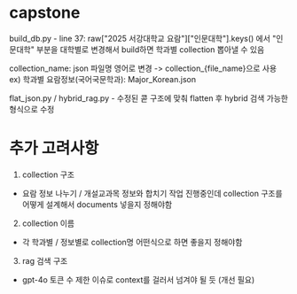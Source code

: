 # capstone
build_db.py - line 37: raw["2025 서강대학교 요람"]["인문대학"].keys() 에서 "인문대학" 부분을 대학별로 변경해서 build하면 학과별 collection 뽑아낼 수 있음

collection_name: json 파일명 영어로 변경 -> collection_{file_name}으로 사용
ex) 학과별 요람정보(국어국문학과): Major_Korean.json

flat_json.py / hybrid_rag.py - 수정된 콛 구조에 맞춰 flatten 후 hybrid 검색 가능한 형식으로 수정

# 추가 고려사항
1. collection 구조
- 요람 정보 나누기 / 개설교과목 정보와 합치기 작업 진행중인데 collection 구조를 어떻게 설계해서 documents 넣을지 정해야함
2. collection 이름
- 각 학과별 / 정보별로 collection명 어떤식으로 하면 좋을지 정해야함
3. rag 검색 구조
- gpt-4o 토큰 수 제한 이슈로 context를 걸러서 넘겨야 될 듯 (개선 필요)
